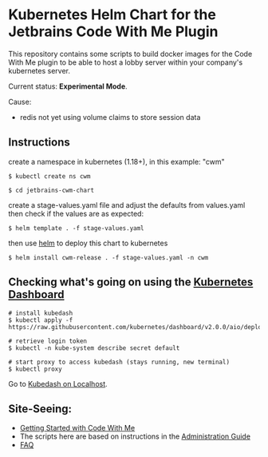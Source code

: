 # Kubernetes Helm Chart for the Jetbrains Code With Me Plugin

This repository contains some scripts to build docker images
for the Code With Me plugin to be able to host a lobby server
within your company's kubernetes server.

Current status: **Experimental Mode**.

Cause:
* redis not yet using volume claims to store session data


## Instructions

create a namespace in kubernetes (1.18+), in this example: "cwm"

```shell script
$ kubectl create ns cwm
```

```shell script
$ cd jetbrains-cwm-chart
```

create a stage-values.yaml file and adjust the defaults from values.yaml
then check if the values are as expected:

```shell script
$ helm template . -f stage-values.yaml
```

then use [helm](https://helm.sh) to deploy this chart to kubernetes

```shell script
$ helm install cwm-release . -f stage-values.yaml -n cwm
```

## Checking what's going on using the [Kubernetes Dashboard](https://kubernetes.io/docs/tasks/access-application-cluster/web-ui-dashboard/)

```shell script
# install kubedash
$ kubectl apply -f https://raw.githubusercontent.com/kubernetes/dashboard/v2.0.0/aio/deploy/recommended.yaml

# retrieve login token
$ kubectl -n kube-system describe secret default

# start proxy to access kubedash (stays running, new terminal)
$ kubectl proxy
```

Go to [Kubedash on Localhost](http://localhost:8001/api/v1/namespaces/kubernetes-dashboard/services/https:kubernetes-dashboard:/proxy/).


## Site-Seeing:

* [Getting Started with Code With Me](https://www.jetbrains.com/help/cwm/code-with-me.html)
* The scripts here are based on instructions in the [Administration Guide](https://www.jetbrains.com/help/cwm/code-with-me-administration-guide.html)
* [FAQ](https://www.jetbrains.com/help/idea/faq-about-code-with-me.html)
